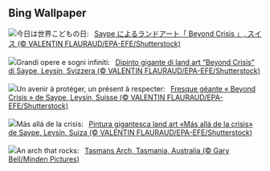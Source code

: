 ## Bing Wallpaper
![](https://www.bing.com/th?id=OHR.BeyondSaype_JA-JP4402963918_UHD.jpg&w=1000)今日は世界こどもの日:&nbsp;&ensp;[Saype によるランドアート「 Beyond Crisis 」, スイス (© VALENTIN FLAURAUD/EPA-EFE/Shutterstock)](https://www.bing.com/th?id=OHR.BeyondSaype_JA-JP4402963918_UHD.jpg)
<br><br/>
![](https://www.bing.com/th?id=OHR.BeyondSaype_IT-IT7130879307_UHD.jpg&w=1000)Grandi opere e sogni infiniti:&nbsp;&ensp;[Dipinto gigante di land art “Beyond Crisis” di Saype, Leysin, Svizzera (© VALENTIN FLAURAUD/EPA-EFE/Shutterstock)](https://www.bing.com/th?id=OHR.BeyondSaype_IT-IT7130879307_UHD.jpg)
<br><br/>
![](https://www.bing.com/th?id=OHR.BeyondSaype_FR-FR1795905140_UHD.jpg&w=1000)Un avenir à protéger, un présent à respecter:&nbsp;&ensp;[Fresque géante « Beyond Crisis » de Saype, Leysin, Suisse (© VALENTIN FLAURAUD/EPA-EFE/Shutterstock)](https://www.bing.com/th?id=OHR.BeyondSaype_FR-FR1795905140_UHD.jpg)
<br><br/>
![](https://www.bing.com/th?id=OHR.BeyondSaype_ES-ES2146271758_UHD.jpg&w=1000)Más allá de la crisis:&nbsp;&ensp;[Pintura gigantesca land art «Más allá de la crisis» de Saype, Leysin, Suiza (© VALENTIN FLAURAUD/EPA-EFE/Shutterstock)](https://www.bing.com/th?id=OHR.BeyondSaype_ES-ES2146271758_UHD.jpg)
<br><br/>
![](https://www.bing.com/th?id=OHR.TasmansArch_EN-GB6702107567_UHD.jpg&w=1000)An arch that rocks:&nbsp;&ensp;[Tasmans Arch, Tasmania, Australia (© Gary Bell/Minden Pictures)](https://www.bing.com/th?id=OHR.TasmansArch_EN-GB6702107567_UHD.jpg)
<br><br/>
